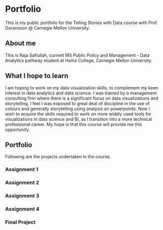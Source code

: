 # Portfolio
This is my public portfolio for the Telling Stories with Data course with Prof. Goransson @ Carnegie Mellon University.

## About me
This is Raja Safiullah, current MS Public Policy and Management - Data Analytics pathway student at Heinz College, Carnegie Mellon University. 

## What I hope to learn
I am hoping to work on my data visualization skills, to complement my keen interest in data analytics and data science. I was trained by a management consulting firm where there is a significant focus on data visualizations and storytelling. I feel I was exposed to great deal of discipline in the use of colours and generally storytelling using analysis on powerpoints. Now I wish to acquire the skills required to work on more widely used tools for visualizations in data science and BI, as I transition into a more technical professional career. My hope is that this course will provide me this opportunity.

## Portfolio
Following are the projects undertaken in the course.

### Assignment 1 

### Assignment 2

### Assignment 3

### Assignment 4

### Final Project
